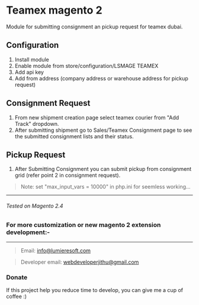 # Teamex magento 2
Module for submitting consignment an pickup request for teamex dubai.

## Configuration
1. Install module
2. Enable module from store/configuration/LSMAGE TEAMEX
3. Add api key
4. Add from address (company address or warehouse address for pickup request)

## Consignment Request

1. From new shipment creation page select teamex courier from "Add Track" dropdown.
2. After submitting shipment go to Sales/Teamex Consignment page to see the submitted consignment lists and their status.

## Pickup Request
1. After Submitting Consignment you can submit pickup from consignment grid (refer point 2 in consignment request).

> Note: set "max_input_vars = 10000" in php.ini for seemless working...   
***

###### Tested on Magento 2.4
 
### For more customization or new magento 2 extension development:-

***

> Email: info@lumieresoft.com

> Developer email: webdeveloperjithu@gmail.com 

### Donate
If this project help you reduce time to develop, you can give me a cup of coffee :)
